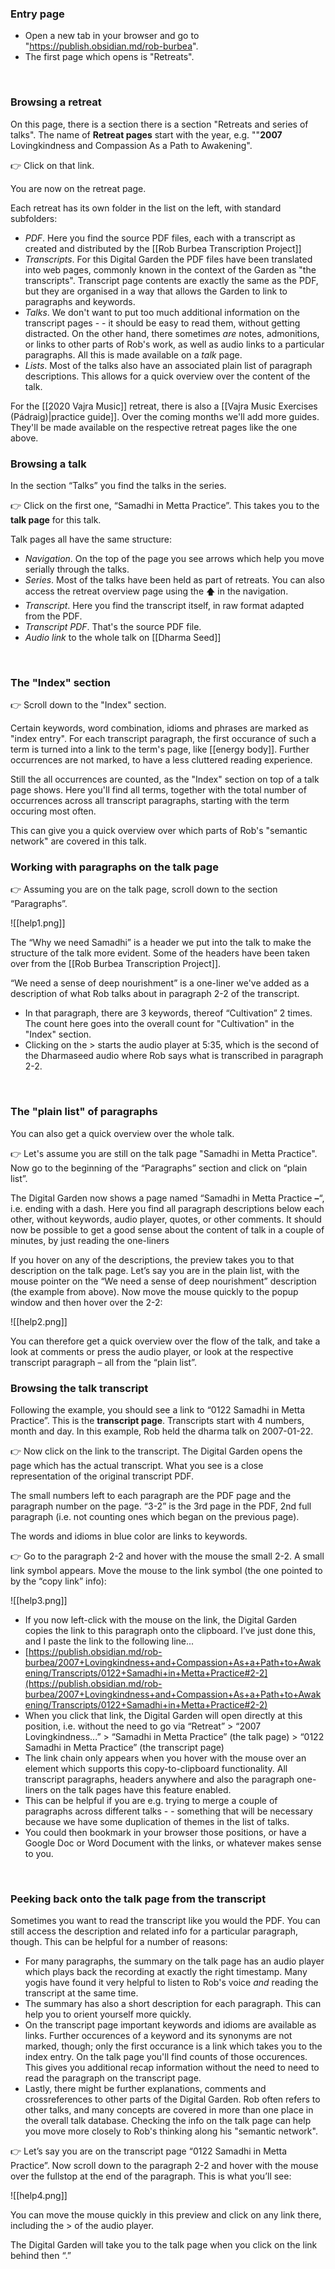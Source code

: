 ### Entry page          
- Open a new tab in your browser and go to "https://publish.obsidian.md/rob-burbea".
- The first page which opens is "Retreats".
<br/>

### Browsing a retreat
On this page, there is a section there is a section "Retreats and series of talks". The name of **Retreat pages** start with the year, e.g. ""**2007** Lovingkindness and Compassion As a Path to Awakening". 

👉 Click on that link. 

You are now on the retreat page.

Each retreat has its own folder in the list on the left, with standard subfolders:
- _PDF_. Here you find the source PDF files, each with a transcript as created and distributed by the [[Rob Burbea Transcription Project]]
- _Transcripts_. For this Digital Garden the PDF files have been translated into web pages, commonly known in the context of the Garden as "the transcripts". Transcript page contents are exactly the same as the PDF, but they are organised in a way that allows the Garden to link to paragraphs and keywords.
- _Talks_. We don't want to put too much additional information on the transcript pages - - it should be easy to read them, without getting distracted. On the other hand, there sometimes _are_ notes, admonitions, or links to other parts of Rob's work, as well as audio links to a particular paragraphs. All this is made available on a _talk_ page.
- _Lists_. Most of the talks also have an associated plain list of paragraph descriptions. This allows for a quick overview over the content of the talk.

For the [[2020 Vajra Music]] retreat, there is also a [[Vajra Music Exercises (Pádraig)|practice guide]]. Over the coming months we'll add more guides. They'll be made available on the respective retreat pages like the one above.
<br/>

### Browsing a talk
In the section “Talks” you find the talks in the series. 

👉 Click on the first one, “Samadhi in Metta Practice”. This takes you to the **talk page** for this talk.

Talk pages all have the same structure:
- _Navigation_. On the top of the page you see arrows which help you move serially through the talks.
- _Series_. Most of the talks have been held as part of retreats. You can also access the retreat overview page using the 🡅 in the navigation.
- _Transcript_. Here you find the transcript itself, in raw format adapted from the PDF.
- _Transcript PDF_. That's the source PDF file.
- _Audio link_ to the whole talk on [[Dharma Seed]]
<br/>

### The "Index" section
👉 Scroll down to the "Index" section.

Certain keywords, word combination, idioms and phrases are marked as "index entry". For each transcript paragraph, the first occurance of such a term is turned into a link to the term's page, like [[energy body]]. Further occurrences are not marked, to have a less cluttered reading experience.

Still the all occurrences are counted, as the "Index" section on top of a talk page shows. Here you'll find all terms, together with the total number of occurrences across all transcript paragraphs, starting with the term occuring most often.

This can give you a quick overview over which parts of Rob's "semantic network" are covered in this talk.
<br/>

### Working with paragraphs on the talk page
👉 Assuming you are on the talk page, scroll down to the section “Paragraphs”.

![[help1.png]]

The “Why we need Samadhi” is a header we put into the talk to make the structure of the talk more evident. Some of the headers have been taken over from the [[Rob Burbea Transcription Project]]. 

“We need a sense of deep nourishment” is a one-liner we've added as a description of what Rob talks about in paragraph 2-2 of the transcript.
- In that paragraph, there are 3 keywords, thereof “Cultivation” 2 times. The count here goes into the overall count for "Cultivation" in the "Index" section.
- Clicking on the > starts the audio player at 5:35, which is the second of the Dharmaseed audio where Rob says what is transcribed in paragraph 2-2.
<br/>

### The "plain list" of paragraphs
You can also get a quick overview over the whole talk. 

👉 Let's assume you are still on the talk page "Samadhi in Metta Practice". Now go to the beginning of the “Paragraphs” section and click on “plain list”.

The Digital Garden now shows a page named “Samadhi in Metta Practice **–**“, i.e. ending with a dash. Here you find all paragraph descriptions below each other, without keywords, audio player, quotes, or other comments. It should now be possible to get a good sense about the content of talk in a couple of minutes, by just reading the one-liners

If you hover on any of the descriptions, the preview takes you to that description on the talk page. Let’s say you are in the plain list, with the mouse pointer on the “We need a sense of deep nourishment” description (the example from above). Now move the mouse quickly to the popup window and then hover over the 2-2:

![[help2.png]]

You can therefore get a quick overview over the flow of the talk, and take a look at comments or press the audio player, or look at the respective transcript paragraph – all from the “plain list”.
<br/>

### Browsing the talk transcript
Following the example, you should see a link to “0122 Samadhi in Metta Practice”. This is the **transcript page**. Transcripts start with 4 numbers, month and day. In this example, Rob held the dharma talk on 2007-01-22.

👉 Now click on the link to the transcript. The Digital Garden opens the page which has the actual transcript. What you see is a close representation of the original transcript PDF.

The small numbers left to each paragraph are the PDF page and the paragraph number on the page. “3-2” is the 3rd page in the PDF, 2nd full paragraph (i.e. not counting ones which began on the previous page).

The words and idioms in blue color are links to keywords.

👉 Go to the paragraph 2-2 and hover with the mouse the small 2-2. A small link symbol appears. Move the mouse to the link symbol (the one pointed to by the “copy link” info):

![[help3.png]]

-   If you now left-click with the mouse on the link, the Digital Garden copies the link to this paragraph onto the clipboard. I’ve just done this, and I paste the link to the following line...
-   [https://publish.obsidian.md/rob-burbea/2007+Lovingkindness+and+Compassion+As+a+Path+to+Awakening/Transcripts/0122+Samadhi+in+Metta+Practice#2-2](https://publish.obsidian.md/rob-burbea/2007+Lovingkindness+and+Compassion+As+a+Path+to+Awakening/Transcripts/0122+Samadhi+in+Metta+Practice#2-2)
-   When you click that link, the Digital Garden will open directly at this position, i.e. without the need to go via “Retreat” > “2007 Lovingkindness...” > “Samadhi in Metta Practice” (the talk page) > “0122 Samadhi in Metta Practice” (the transcript page)
-   The link chain only appears when you hover with the mouse over an element which supports this copy-to-clipboard functionality. All transcript paragraphs, headers anywhere and also the paragraph one-liners on the talk pages have this feature enabled.
-   This can be helpful if you are e.g. trying to merge a couple of paragraphs across different talks - - something that will be necessary because we have some duplication of themes in the list of talks.
-   You could then bookmark in your browser those positions, or have a Google Doc or Word Document with the links, or whatever makes sense to you.
<br/>

### Peeking back onto the talk page from the transcript
 Sometimes you want to read the transcript like you would the PDF. You can still access the description and related info for a particular paragraph, though. This can be helpful for a number of reasons:
 - For many paragraphs, the summary on the talk page has an audio player which plays back the recording at exactly the right timestamp. Many yogis have found it very helpful to listen to Rob's voice _and_ reading the transcript at the same time.
 - The summary has also a short description for each paragraph. This can help you to orient yourself more quickly.
 - On the transcript page important keywords and idioms are available as links. Further occurences of a keyword and its synonyms are not marked, though; only the first occurance is a link which takes you to the index entry. On the talk page you'll find counts of those occurences. This gives you additional recap information without the need to need to read the paragraph on the transcript page.
 - Lastly, there might be further explanations, comments and crossreferences to other parts of the Digital Garden. Rob often refers to other talks, and many concepts are covered in more than one place in the overall talk database. Checking the info on the talk page can help you move more closely to Rob's thinking along his "semantic network".

👉 Let’s say you are on the transcript page “0122 Samadhi in Metta Practice”. Now scroll down to the paragraph 2-2 and hover with the mouse over the fullstop at the end of the paragraph. This is what you’ll see:

![[help4.png]]

You can move the mouse quickly in this preview and click on any link there, including the > of the audio player.

The Digital Garden will take you to the talk page when you click on the link behind then “.”
<br/>

